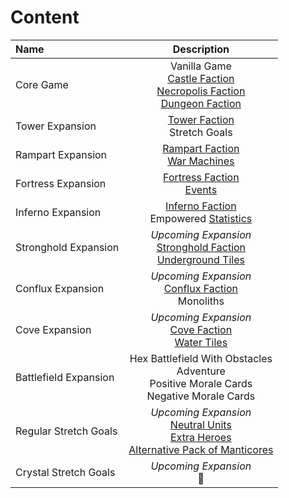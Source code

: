 # Content

| Name | Description |
| :--- | :---: |
| Core Game | Vanilla Game<br>[Castle Faction](towns/castle.md)<br>[Necropolis Faction](towns/necropolis.md)<br>[Dungeon Faction](towns/dungeon.md) |
| Tower Expansion | [Tower Faction](towns/tower.md)<br>Stretch Goals |
| Rampart Expansion | [Rampart Faction](towns/rampart.md)<br>[War Machines](war_machines/index.md) |
| Fortress Expansion | [Fortress Faction](towns/fortress.md)<br>[Events](events/index.md) |
| Inferno Expansion | [Inferno Faction](towns/inferno.md)<br>Empowered [Statistics](statistics.md) |
| Stronghold Expansion | *Upcoming Expansion*<br>[Stronghold Faction](towns/stronghold.md)<br>[Underground Tiles](tiles.md#underground) |
| Conflux Expansion | *Upcoming Expansion*<br>[Conflux Faction](towns/conflux.md)<br>Monoliths |
| Cove Expansion | *Upcoming Expansion*<br>[Cove Faction](towns/cove.md)<br>[Water Tiles](tiles.md#water) |
| Battlefield Expansion | Hex Battlefield With Obstacles<br>Adventure<br>Positive Morale Cards<br>Negative Morale Cards |
| Regular Stretch Goals | *Upcoming Expansion*<br>[Neutral Units](towns/neutral.md)<br>[Extra Heroes](heroes/index.md)<br>[Alternative Pack of Manticores](units/manticores.md) |
| Crystal Stretch Goals | *Upcoming Expansion*<br>🚧 |
